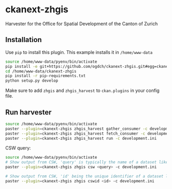 ckanext-zhgis
=============

Harvester for the Office for Spatial Development of the Canton of Zurich

## Installation

Use `pip` to install this plugin. This example installs it in `/home/www-data`

```bash
source /home/www-data/pyenv/bin/activate
pip install -e git+https://github.com/ogdch/ckanext-zhgis.git#egg=ckanext-zhgis --src /home/www-data
cd /home/www-data/ckanext-zhgis
pip install -r pip-requirements.txt
python setup.py develop
```

Make sure to add `zhgis` and `zhgis_harvest` to `ckan.plugins` in your config file.

## Run harvester

```bash
source /home/www-data/pyenv/bin/activate
paster --plugin=ckanext-zhgis zhgis_harvest gather_consumer -c development.ini &
paster --plugin=ckanext-zhgis zhgis_harvest fetch_consumer -c development.ini &
paster --plugin=ckanext-zhgis zhgis_harvest run -c development.ini
```

CSW query:

```bash
source /home/www-data/pyenv/bin/activate
# Show output from CSW, 'query' is typically the name of a dataset like 'swissboundaries3D'
paster --plugin=ckanext-zhgis zhgis csw <query> -c development.ini

# Show output from CSW, 'id' being the unique identifier of a dataset like 'b3bd50ae-b026-40a0-8b39-1cbcd4c4ac98'
paster --plugin=ckanext-zhgis zhgis cswid <id> -c development.ini
```
